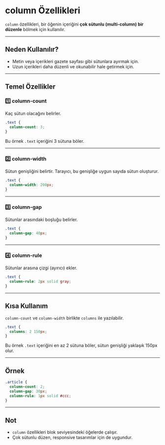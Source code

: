 # column Özellikleri

`column` özellikleri, bir öğenin içeriğini **çok sütunlu (multi-column) bir düzenle** bölmek için kullanılır.

---

## Neden Kullanılır?

- Metin veya içerikleri gazete sayfası gibi sütunlara ayırmak için.
- Uzun içerikleri daha düzenli ve okunabilir hale getirmek için.

---

## Temel Özellikler

### 1️⃣ column-count

Kaç sütun olacağını belirler.

```css
.text {
  column-count: 3;
}
```

Bu örnek `.text` içeriğini 3 sütuna böler.

---

### 2️⃣ column-width

Sütun genişliğini belirtir. Tarayıcı, bu genişliğe uygun sayıda sütun oluşturur.

```css
.text {
  column-width: 200px;
}
```

---

### 3️⃣ column-gap

Sütunlar arasındaki boşluğu belirler.

```css
.text {
  column-gap: 40px;
}
```

---

### 4️⃣ column-rule

Sütunlar arasına çizgi (ayırıcı) ekler.

```css
.text {
  column-rule: 2px solid gray;
}
```

---

## Kısa Kullanım

`column-count` ve `column-width` birlikte `columns` ile yazılabilir.

```css
.text {
  columns: 2 150px;
}
```

Bu örnek `.text` içeriğini en az 2 sütuna böler, sütun genişliği yaklaşık 150px olur.

---

## Örnek

```css
.article {
  column-count: 2;
  column-gap: 30px;
  column-rule: 1px solid #ccc;
}
```

---

## Not

- `column` özellikleri blok seviyesindeki öğelerde çalışır.
- Çok sütunlu düzen, responsive tasarımlar için de uygundur.
